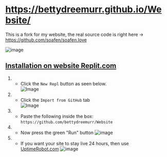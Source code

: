 # https://bettydreemurr.github.io/Website/
This is a fork for my website, the real source code is right here -> https://github.com/soafen/soafen.love


![image](https://user-images.githubusercontent.com/46537034/133883429-c37a1e41-2b06-4de8-837c-56d5d9d66440.png)


## [Installation on website Replit.com](https://replit.com/~)

1. - Click the `New Repl` button as seen below.<br/>
   ![Image](https://media.wtf/21365449)

2. - Click the `Import from GitHub` tab<br/>
   ![Image](https://media.wtf/63105027)

3. - Paste the following inside the box:<br/>
   `https://github.com/bettydreemurr/Website`

4. - Now press the green "Run" button
     ![image](https://user-images.githubusercontent.com/46537034/133883668-f700c5a5-ea8b-4b74-9b66-1b942a7b41dc.png)

5. - If you want your site to stay live 24 hours, then use [UptimeRobot.com](https://uptimerobot.com/)
     ![image](https://user-images.githubusercontent.com/46537034/133883758-1325ede5-8192-473c-86f2-bc2d900b225f.png)
